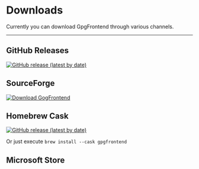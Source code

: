 # Downloads

Currently you can download GpgFrontend through various channels.

---

## GitHub Releases

[![GitHub release (latest by date)](https://img.shields.io/github/downloads/saturneric/GpgFrontend/latest/total?style=for-the-badge)](https://github.com/saturneric/GpgFrontend/releases/latest)

## SourceForge

[![Download GogFrontend](https://a.fsdn.com/con/app/sf-download-button)](https://sourceforge.net/projects/gpgfrontend/files/latest/download)

## Homebrew Cask

[![GitHub release (latest by date)](https://img.shields.io/homebrew/cask/v/gpgfrontend?style=for-the-badge)](https://formulae.brew.sh/cask/gpgfrontend)

Or just execute `brew install --cask gpgfrontend`

## Microsoft Store

<ms-store-badge productid="9NH716MQK2B5"></ms-store-badge>
